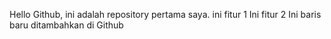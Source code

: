Hello Github, ini adalah repository pertama saya.
ini fitur 1
Ini fitur 2
Ini baris baru ditambahkan di Github
